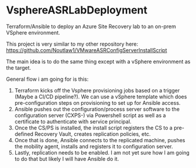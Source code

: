 # VsphereASRLabDeployment
Terraform/Ansible to deploy an Azure Site Recovery lab to an on-prem VSphere environment.

This project is very similar to my other repository here: https://github.com/Noutlaw1/VMwareASRConfigServerInstallScript

The main idea is to do the same thing except with a vSphere environment as the target.

General flow i am going for is this:

1. Terraform kicks off the Vsphere provisioning jobs based on a trigger (Maybe a CI/CD pipeline?). We can use a vSphere template which does pre-configuration steps on provisioning to set up for Ansible access.
3. Ansible pushes out the configuration/process server software to the configuration server (CXPS-) via Powershell script as well as a certificate to authenticate with service principal.
4. Once the CS/PS is installed, the install script registers the CS to a pre-defined Recovery Vault, creates replication policies, etc.
5. Once that is done, Ansible connects to the replicated machine, pushes the mobility agent, installs and registers it to configuration server.
6. Lastly, replication needs to be enabled. I am not yet sure how I am going to do that but likely I will have Ansible do it.
